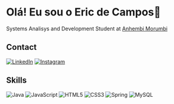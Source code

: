 # Olá! Eu sou o Eric de Campos👋
Systems Analisys and Development Student at <a href=“https://portal.anhembi.br/“>Anhembi Morumbi</a>

## Contact 
[![LinkedIn](https://img.shields.io/badge/LinkedIn-288BA8?style=for-the-badge&logo=linkedin&logoColor=FFF)](https://www.linkedin.com/in/ericdecampos/)
[![Instagram](https://img.shields.io/badge/Instagram-288BA8?style=for-the-badge&logo=instagram&logoColor=FFF)](https://www.instagram.com/eric_kr/)

## Skills
![Java](https://img.shields.io/badge/Java-288BA8?style=for-the-badge&logo=openjdk&logoColor=FFF)
![JavaScript](https://img.shields.io/badge/JavaScript-288BA8?style=for-the-badge&logo=javascript&logoColor=FFF)
![HTML5](https://img.shields.io/badge/HTML5-288BA8?style=for-the-badge&logo=html5&logoColor=FFF)
![CSS3](https://img.shields.io/badge/CSS3-288BA8?style=for-the-badge&logo=css3&logoColor=264CE4&logoColor=FFF)
![Spring](https://img.shields.io/badge/Spring-288BA8?style=for-the-badge&logo=spring&logoColor=FFF)
![MySQL](https://img.shields.io/badge/MySQL-288BA8?style=for-the-badge&logo=mysql&logoColor=FFF)